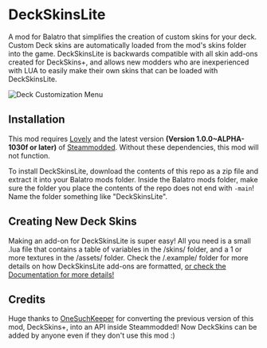 # DeckSkinsLite

A mod for Balatro that simplifies the creation of custom skins for your deck. Custom Deck skins are automatically loaded from the mod's skins folder into the game. DeckSkinsLite is backwards compatible with all skin add-ons created for DeckSkins+, and allows new modders who are inexperienced with LUA to easily make their own skins that can be loaded with DeckSkinsLite.

![Deck Customization Menu](https://i.imgur.com/qoIk2fK.gif)

## Installation

This mod requires [Lovely](https://github.com/ethangreen-dev/lovely-injector) and the latest version **(Version 1.0.0~ALPHA-1030f or later)** of [Steammodded](https://github.com/Steamopollys/Steamodded). Without these dependencies, this mod will not function.

To install DeckSkinsLite, download the contents of this repo as a zip file and extract it into your Balatro mods folder. 
Inside the Balatro mods folder, make sure the folder you place the contents of the repo does not end with `-main`! Name the folder something like "DeckSkinsLite".

## Creating New Deck Skins

Making an add-on for DeckSkinsLite is super easy!
All you need is a small .lua file that contains a table of variables in the /skins/ folder, and a 1 or more textures in the /assets/ folder.
Check the /.example/ folder for more details on how DeckSkinsLite add-ons are formatted, [or check the Documentation for more details!](https://github.com/Kekulism/DeckSkinsPlus/wiki/Skin-Documentation)

## Credits

Huge thanks to [OneSuchKeeper]([https://github.com/onesuchkeeper]) for converting the previous version of this mod, DeckSkins+, into an API inside Steammodded! Now DeckSkins can be added by anyone even if they don't use this mod :)
